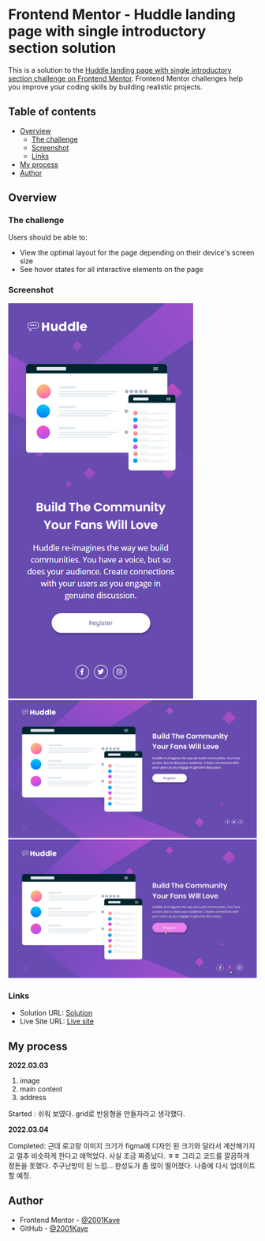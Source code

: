 # Frontend Mentor - Huddle landing page with single introductory section solution

This is a solution to the [Huddle landing page with single introductory section challenge on Frontend Mentor](https://www.frontendmentor.io/challenges/huddle-landing-page-with-a-single-introductory-section-B_2Wvxgi0). Frontend Mentor challenges help you improve your coding skills by building realistic projects. 

## Table of contents

- [Overview](#overview)
  - [The challenge](#the-challenge)
  - [Screenshot](#screenshot)
  - [Links](#links)
- [My process](#my-process)
- [Author](#author)

## Overview

### The challenge

Users should be able to:

- View the optimal layout for the page depending on their device's screen size
- See hover states for all interactive elements on the page

### Screenshot

![](./design/mobile-design.jpg)
![](./design/desktop-design.jpg)
![](./design/active-states.jpg)

### Links

- Solution URL: [Solution](https://www.frontendmentor.io/solutions/huddle-landing-page-using-grid-ya17lzrsK)
- Live Site URL: [Live site](https://jhan117.github.io/Huddle-landing-page/)

## My process

**2022.03.03**
   
1. image
2. main content
3. address
   
Started : 쉬워 보였다. grid로 반응형을 만들자라고 생각했다.
   
**2022.03.04**
   
Completed: 근데 로고랑 이미지 크기가 figma에 디자인 된 크기와 달라서 계산해가지고 얼추 비슷하게 한다고 애먹었다. 사실 조금 짜증났다. ㅎㅎ 그리고 코드를 깔끔하게 정돈을 못했다. 주구난방이 된 느낌... 완성도가 좀 많이 떨어졌다. 나중에 다시 업데이트 할 예정.

## Author

- Frontend Mentor - [@2001Kaye](https://www.frontendmentor.io/profile/jhan117)
- GitHub - [@2001Kaye](https://github.com/jhan117)
